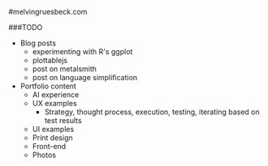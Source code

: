 #melvingruesbeck.com

###TODO
- Blog posts
  - experimenting with R's ggplot
  - plottablejs
  - post on metalsmith
  - post on language simplification 
- Portfolio content
  - AI experience
  - UX examples
    - Strategy, thought process, execution, testing, iterating based on test results
  - UI examples
  - Print design
  - Front-end 
  - Photos
